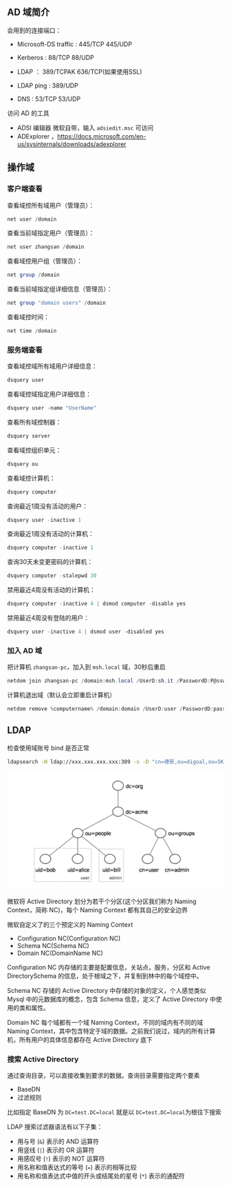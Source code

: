 ## AD 域简介

会用到的连接端口：

- Microsoft-DS traffic : 445/TCP 445/UDP

- Kerberos : 88/TCP 88/UDP
- LDAP ： 389/TCPAK 636/TCP(如果使用SSL)

- LDAP ping : 389/UDP

- DNS : 53/TCP 53/UDP

访问 AD 的工具

- ADSI 编辑器 微软自带，输入 `adsiedit.msc` 可访问
- ADExplorer ，<https://docs.microsoft.com/en-us/sysinternals/downloads/adexplorer>

## 操作域

### 客户端查看

查看域控所有域用户（管理员）：

```powershell
net user /domain
```

查看当前域指定用户（管理员）：

```powershell
net user zhangsan /domain
```

查看域控用户组（管理员）：

```powershell
net group /domain
```

查看当前域指定组详细信息（管理员）：

```powershell
net group "domain users" /domain
```

查看域控时间：

```powershell
net time /domain
```

### 服务端查看

查看域控域所有域用户详细信息：

```powershell
dsquery user
```

查看域控域指定用户详细信息：

```powershell
dsquery user -name "UserName"
```

查看所有域控制器：

```powershell
dsquery server
```

查看域控组织单元：

```powershell
dsquery ou
```

查看域控计算机：

```powershell
dsquery computer
```

查询最近1周没有活动的用户：

```powershell
dsquery user -inactive 1
```

查询最近1周没有活动的计算机：

```powershell
dsquery computer -inactive 1
```

查询30天未变更密码的计算机：

```powershell
dsquery computer -stalepwd 30
```

禁用最近4周没有活动的计算机：

```powershell
dsquery computer -inactive 4 | dsmod computer -disable yes
```

禁用最近4周没有登陆的用户：

```powershell
dsquery user -inactive 4 | dsmod user -disabled yes
```

### 加入 AD 域

把计算机 `zhangsan-pc`，加入到 `msh.local` 域，30秒后重启

```powershell
netdom join zhangsan-pc /domain:msh.local /UserD:sh.it /PasswordD:P@ssw0rd /reboot:30
```

计算机退出域（默认会立即重启计算机）

```powershell
netdom remove %computername% /domain:domain /UserD:user /PasswordD:password
```

## LDAP

检查使用域账号 bind 是否正常

```bash
ldapsearch -H ldap://xxx.xxx.xxx.xxx:389 -x -D "cn=德哥,ou=digoal,ou=SKYMOBI,dc=sky-mobi,dc=com" -W
```

![img](./.assets/AD域简介/20210312220711462.png)

微软将 Active Directory 划分为若干个分区(这个分区我们称为 Naming Context，简称 NC)，每个 Naming Context 都有其自己的安全边界

微软自定义了的三个预定义的 Naming Context

- Configuration NC(Configuration NC)
- Schema NC(Schema NC)
- Domain NC(DomainName NC)

Configuration NC 内存储的主要是配置信息，关站点，服务，分区和 Active DirectorySchema 的信息，处于根域之下，并复制到林中的每个域控中。

Schema NC 存储的 Active Directory 中存储的对象的定义，个人感觉类似 Mysql 中的元数据库的概念，包含 Schema 信息，定义了 Active Directory 中使用的类和属性。

Domain NC 每个域都有一个域 Naming Context，不同的域内有不同的域 Naming Context，其中包含特定于域的数据。之前我们说过，域内的所有计算机，所有用户的具体信息都存在 Active Directory 底下

### 搜索 Active Directory

通过查询目录，可以直接收集到要求的数据。查询目录需要指定两个要素

- BaseDN
- 过滤规则

比如指定 BaseDN 为 `DC=test.DC=local` 就是以 `DC=test.DC=local`为根往下搜索

LDAP 搜索过滤器语法有以下子集：

- 用与号 (`&`) 表示的 AND 运算符
- 用竖线 (`|`) 表示的 OR 运算符
- 用感叹号 (`!`) 表示的 NOT 运算符
- 用名称和值表达式的等号 (`=`) 表示的相等比较
- 用名称和值表达式中值的开头或结尾处的星号 (`*`) 表示的通配符